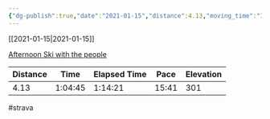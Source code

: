 ```yaml
---
{"dg-publish":true,"date":"2021-01-15","distance":4.13,"moving_time":"1:04:45","elapsed_time":"1:14:21","pace":"15:41","total_elevation_gain":301,"url":"https://www.strava.com/activities/4632458319","permalink":"/01-personal/strava/2021-01-15-afternoon-ski-with-the-people/","dgPassFrontmatter":true}
---
```



[[2021-01-15\|2021-01-15]]

[Afternoon Ski with the people](https://www.strava.com/activities/4632458319)

| Distance | Time    | Elapsed Time | Pace  | Elevation |
| -------- | ------- | ------------ | ----- | --------- |
| 4.13     | 1:04:45 | 1:14:21      | 15:41 | 301       |




#strava
